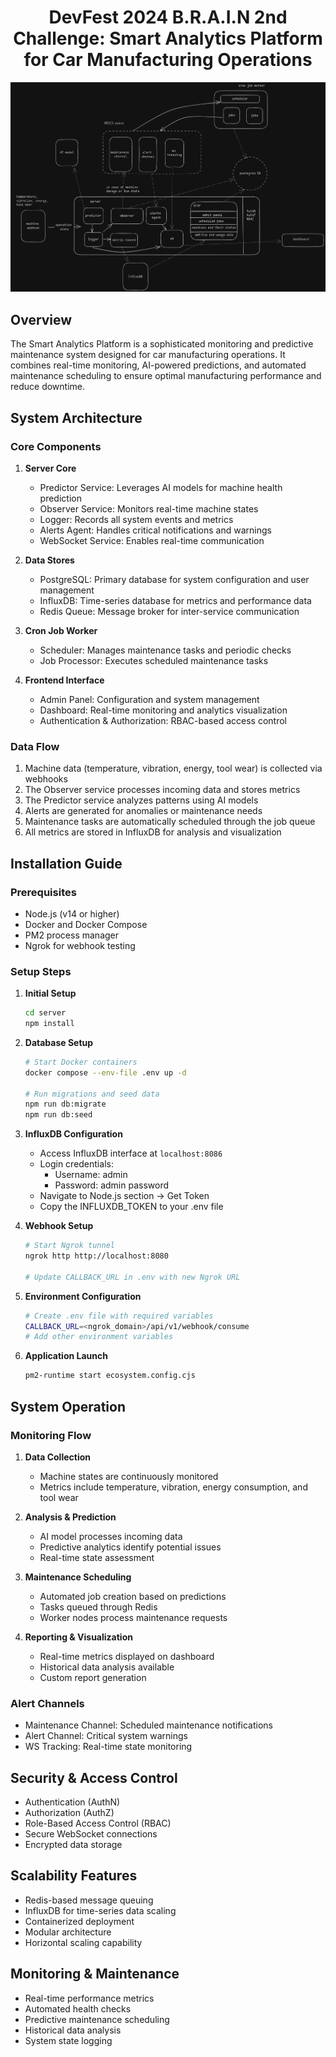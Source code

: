 <h1 align="center">DevFest 2024 B.R.A.I.N 2nd Challenge: Smart Analytics Platform for Car Manufacturing Operations</h1>

<p align="center">
  <img src="./assets/prev.png" />
</p>

## Overview
The Smart Analytics Platform is a sophisticated monitoring and predictive maintenance system designed for car manufacturing operations. It combines real-time monitoring, AI-powered predictions, and automated maintenance scheduling to ensure optimal manufacturing performance and reduce downtime.

## System Architecture

### Core Components
1. **Server Core**
   - Predictor Service: Leverages AI models for machine health prediction
   - Observer Service: Monitors real-time machine states
   - Logger: Records all system events and metrics
   - Alerts Agent: Handles critical notifications and warnings
   - WebSocket Service: Enables real-time communication

2. **Data Stores**
   - PostgreSQL: Primary database for system configuration and user management
   - InfluxDB: Time-series database for metrics and performance data
   - Redis Queue: Message broker for inter-service communication

3. **Cron Job Worker**
   - Scheduler: Manages maintenance tasks and periodic checks
   - Job Processor: Executes scheduled maintenance tasks

4. **Frontend Interface**
   - Admin Panel: Configuration and system management
   - Dashboard: Real-time monitoring and analytics visualization
   - Authentication & Authorization: RBAC-based access control

### Data Flow
1. Machine data (temperature, vibration, energy, tool wear) is collected via webhooks
2. The Observer service processes incoming data and stores metrics
3. The Predictor service analyzes patterns using AI models
4. Alerts are generated for anomalies or maintenance needs
5. Maintenance tasks are automatically scheduled through the job queue
6. All metrics are stored in InfluxDB for analysis and visualization

## Installation Guide

### Prerequisites
- Node.js (v14 or higher)
- Docker and Docker Compose
- PM2 process manager
- Ngrok for webhook testing

### Setup Steps
1. **Initial Setup**
   ```bash
   cd server
   npm install
   ```
 
2. **Database Setup**
   ```bash
   # Start Docker containers
   docker compose --env-file .env up -d

   # Run migrations and seed data
   npm run db:migrate
   npm run db:seed
   ```

3. **InfluxDB Configuration**
   - Access InfluxDB interface at `localhost:8086`
   - Login credentials:
     - Username: admin
     - Password: admin password
   - Navigate to Node.js section → Get Token
   - Copy the INFLUXDB_TOKEN to your .env file

4. **Webhook Setup**
   ```bash
   # Start Ngrok tunnel
   ngrok http http://localhost:8080
   
   # Update CALLBACK_URL in .env with new Ngrok URL
   ```
5. **Environment Configuration**
   ```bash
   # Create .env file with required variables
   CALLBACK_URL=<ngrok_domain>/api/v1/webhook/consume
   # Add other environment variables
   ```


6. **Application Launch**
   ```bash
   pm2-runtime start ecosystem.config.cjs
   ```

## System Operation

### Monitoring Flow
1. **Data Collection**
   - Machine states are continuously monitored
   - Metrics include temperature, vibration, energy consumption, and tool wear

2. **Analysis & Prediction**
   - AI model processes incoming data
   - Predictive analytics identify potential issues
   - Real-time state assessment

3. **Maintenance Scheduling**
   - Automated job creation based on predictions
   - Tasks queued through Redis
   - Worker nodes process maintenance requests

4. **Reporting & Visualization**
   - Real-time metrics displayed on dashboard
   - Historical data analysis available
   - Custom report generation

### Alert Channels
- Maintenance Channel: Scheduled maintenance notifications
- Alert Channel: Critical system warnings
- WS Tracking: Real-time state monitoring

## Security & Access Control
- Authentication (AuthN)
- Authorization (AuthZ)
- Role-Based Access Control (RBAC)
- Secure WebSocket connections
- Encrypted data storage

## Scalability Features
- Redis-based message queuing
- InfluxDB for time-series data scaling
- Containerized deployment
- Modular architecture
- Horizontal scaling capability

## Monitoring & Maintenance
- Real-time performance metrics
- Automated health checks
- Predictive maintenance scheduling
- Historical data analysis
- System state logging



